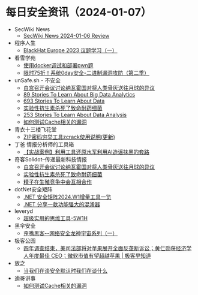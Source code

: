 # 每日安全资讯（2024-01-07）

- SecWiki News
  - [SecWiki News 2024-01-06 Review](http://www.sec-wiki.com/?2024-01-06)
- 程序人生
  - [BlackHat Europe 2023 议题学习（一）](http://programlife.net/2024/01/06/BHEU-2023-Learning-Part1/)
- 看雪学苑
  - [使用docker调试和部署pwn题](https://mp.weixin.qq.com/s?__biz=MjM5NTc2MDYxMw==&mid=2458534230&idx=1&sn=6378935f291b760e54d5b199848ee4b4&chksm=b18d71dc86faf8ca1bd32fb3468426c9e5f3d57c2d95dddb498cf33bdf5f70932f460bb5e4e4&scene=58&subscene=0#rd)
  - [限时75折！系统0day安全-二进制漏洞攻防（第二季）](https://mp.weixin.qq.com/s?__biz=MjM5NTc2MDYxMw==&mid=2458534230&idx=2&sn=ee6ed8900f4f9ab3fc53b56ee351acd6&chksm=b18d71dc86faf8ca931109368a05e94727e98cb7873d5159cb1db0376dbea9b778e9a8eb4331&scene=58&subscene=0#rd)
- unSafe.sh - 不安全
  - [白宫召开会议讨论纳瓦霍国对将人类骨灰送往月球的异议](https://buaq.net/go-213084.html)
  - [89 Stories To Learn About Big Data Analytics](https://buaq.net/go-213110.html)
  - [693 Stories To Learn About Data](https://buaq.net/go-213111.html)
  - [实验性抗生素杀死了致命耐药细菌](https://buaq.net/go-213085.html)
  - [253 Stories To Learn About Data Analysis](https://buaq.net/go-213112.html)
  - [如何测试Cache相关的漏洞](https://buaq.net/go-213101.html)
- 青衣十三楼飞花堂
  - [ZIP密码穷举工具zcrack使用说明(更新)](https://mp.weixin.qq.com/s?__biz=MzUzMjQyMDE3Ng==&mid=2247487056&idx=1&sn=dcb2482b09a1a8e78dbaedf4911042c2&chksm=fab2cd6fcdc54479e1e7f92d2dc7ae8c44ea0bd401fda00b26f2af100395ae3d3a3197b8065a&scene=58&subscene=0#rd)
- 丁爸 情报分析师的工具箱
  - [【实战案例】利用工具还原水军利用AI造谣抹黑的套路](https://mp.weixin.qq.com/s?__biz=MzI2MTE0NTE3Mw==&mid=2651141459&idx=1&sn=f38f1c0aecddd571149f40f6befd273a&chksm=f1af4269c6d8cb7f51d9cca996f2d464f16f1ea6eaec11ea62e3d354b0d7d0b80c17a55ebbc9&scene=58&subscene=0#rd)
- 奇客Solidot–传递最新科技情报
  - [白宫召开会议讨论纳瓦霍国对将人类骨灰送往月球的异议](https://www.solidot.org/story?sid=77069)
  - [实验性抗生素杀死了致命耐药细菌](https://www.solidot.org/story?sid=77068)
  - [精子在生殖竞争中会互相合作](https://www.solidot.org/story?sid=77067)
- dotNet安全矩阵
  - [.NET 安全矩阵2024.W1增量工具一览](https://mp.weixin.qq.com/s?__biz=MzUyOTc3NTQ5MA==&mid=2247490167&idx=1&sn=37904810c866324828ba618c8d78f6d0&chksm=fa5ab49acd2d3d8cab80e7c0b603811fadef524302e828a8a347beca435f2bec437cf3a94fb6&scene=58&subscene=0#rd)
  - [.NET 分享一款功能强大的混淆器](https://mp.weixin.qq.com/s?__biz=MzUyOTc3NTQ5MA==&mid=2247490167&idx=2&sn=941681f575b21f3fea80eb1ef06df467&chksm=fa5ab49acd2d3d8ccd5e1bd9e812f851b6b73e197e9f46634bd90329e2411788f9c3df3a9fe0&scene=58&subscene=0#rd)
- leveryd
  - [超级实用的思维工具-5W1H](https://mp.weixin.qq.com/s?__biz=MzkyMDIxMjE5MA==&mid=2247485449&idx=1&sn=8a3d66ba14b55a8036558a949214e473&chksm=c1970fb8f6e086ae0049089d543e9f1035ba408cf4d084ea9715388ed3123f58e5a43ea116e8&scene=58&subscene=0#rd)
- 黑伞安全
  - [歪嘴黑客--网络安全龙神宇宙系列（一）](https://mp.weixin.qq.com/s?__biz=MzU0MzkzOTYzOQ==&mid=2247488451&idx=1&sn=c21ae8a12c6eca5ef9b758aec143e531&chksm=fb029e9bcc75178d2ab43d250e76c599a1258cae401f41102076cd85510ad67d5bfa99289e48&scene=58&subscene=0#rd)
- 极客公园
  - [四年调查结束，美司法部将对苹果展开全面反垄断诉讼；黄仁勋获经济学人年度最佳 CEO；微软市值有望超越苹果 | 极客早知道](https://mp.weixin.qq.com/s?__biz=MTMwNDMwODQ0MQ==&mid=2653030405&idx=1&sn=bb6ef53e2338a66e887be8da7576af02&chksm=7e5775b34920fca59d0e8042eefb108c77ee9d86c545c07676830e0f2e2639cf2a1da2c2089a&scene=58&subscene=0#rd)
- 放之
  - [当我们在谈安全默认时我们在谈什么](https://mp.weixin.qq.com/s?__biz=Mzg3ODAzNjg5OA==&mid=2247485234&idx=1&sn=21fecfd63f6dba5b67ab64898087cb77&chksm=cf1895fff86f1ce9dd02fa7c602eb59b75ebc1c96c451c9cb3399a41113fe8bf6c9af39ba29b&scene=58&subscene=0#rd)
- 迪哥讲事
  - [如何测试Cache相关的漏洞](https://mp.weixin.qq.com/s?__biz=MzIzMTIzNTM0MA==&mid=2247493264&idx=1&sn=678026cc9d028a1f0e39ec923d1c2758&chksm=e8a5ecf3dfd265e556df7f6fc952d2a576f3d06f36e78e08de5d25a182f606e6d370be467ad7&scene=58&subscene=0#rd)
